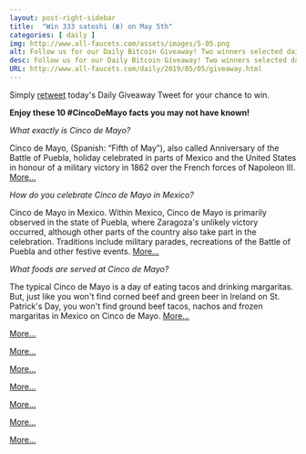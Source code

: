 ```yaml
---
layout: post-right-sidebar
title:  "Win 333 satoshi (฿) on May 5th"
categories: [ daily ]
img: http://www.all-faucets.com/assets/images/5-05.png
alt: Follow us for our Daily Bitcoin Giveaway! Two winners selected daily!
desc: Follow us for our Daily Bitcoin Giveaway! Two winners selected daily!
URL: http://www.all-faucets.com/daily/2019/05/05/giveaway.html
---
```


Simply <a href="https://twitter.com/intent/user?screen_name=CryptoPayoff" target="_blank">retweet</a> today's Daily Giveaway Tweet for your chance to win.

<script type="text/javascript">
amzn_assoc_placement = "adunit0";
amzn_assoc_search_bar = "true";
amzn_assoc_tracking_id = "cryptopayoff-20";
amzn_assoc_search_bar_position = "bottom";
amzn_assoc_ad_mode = "search";
amzn_assoc_ad_type = "smart";
amzn_assoc_marketplace = "amazon";
amzn_assoc_region = "US";
amzn_assoc_title = "Celebrating Cinco de Mayo!";
amzn_assoc_default_search_phrase = "Cinco de Mayo";
amzn_assoc_default_category = "All";
amzn_assoc_linkid = "c9ace4650c688ffdc5ea582c442baa03";
</script>
<script src="//z-na.amazon-adsystem.com/widgets/onejs?MarketPlace=US"></script>

<b>Enjoy these 10 #CincoDeMayo facts you may not have known!</b>

<i>What exactly is Cinco de Mayo?</i>

Cinco de Mayo, (Spanish: “Fifth of May”), also called Anniversary of the Battle of Puebla, holiday celebrated in parts of Mexico and the United States in honour of a military victory in 1862 over the French forces of Napoleon III. <a href="https://www.britannica.com/topic/Cinco-de-Mayo" target="_blank">More...</a>

<i>How do you celebrate Cinco de Mayo in Mexico?</i>

Cinco de Mayo in Mexico. Within Mexico, Cinco de Mayo is primarily observed in the state of Puebla, where Zaragoza's unlikely victory occurred, although other parts of the country also take part in the celebration. Traditions include military parades, recreations of the Battle of Puebla and other festive events. <a href="https://www.history.com/topics/holidays/cinco-de-mayo" target="_blank">More...</a>

<i>What foods are served at Cinco de Mayo?</i>

The typical Cinco de Mayo is a day of eating tacos and drinking margaritas. But, just like you won't find corned beef and green beer in Ireland on St. Patrick's Day, you won't find ground beef tacos, nachos and frozen margaritas in Mexico on Cinco de Mayo. <a href="https://www.smithsonianmag.com/arts-culture/what-to-really-eat-on-cinco-de-mayo-50767054/" target="_blank">More...</a>

<i></i>
<a href="" target="_blank">More...</a>

<i></i>
<a href="" target="_blank">More...</a>

<i></i>
<a href="" target="_blank">More...</a>

<i></i>
<a href="" target="_blank">More...</a>

<i></i>
<a href="" target="_blank">More...</a>

<i></i>
<a href="" target="_blank">More...</a>

<i></i>
<a href="" target="_blank">More...</a>
